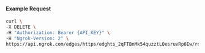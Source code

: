 <!-- Code generated for API Clients. DO NOT EDIT. -->

#### Example Request

```bash
curl \
-X DELETE \
-H "Authorization: Bearer {API_KEY}" \
-H "Ngrok-Version: 2" \
https://api.ngrok.com/edges/https/edghts_2qFTBnMk54quzztLQesruvRp6Ew/routes/edghtsrt_2qFTBqmh2mBhz4c7fcgVh9JYVVH/user_agent_filter
```
